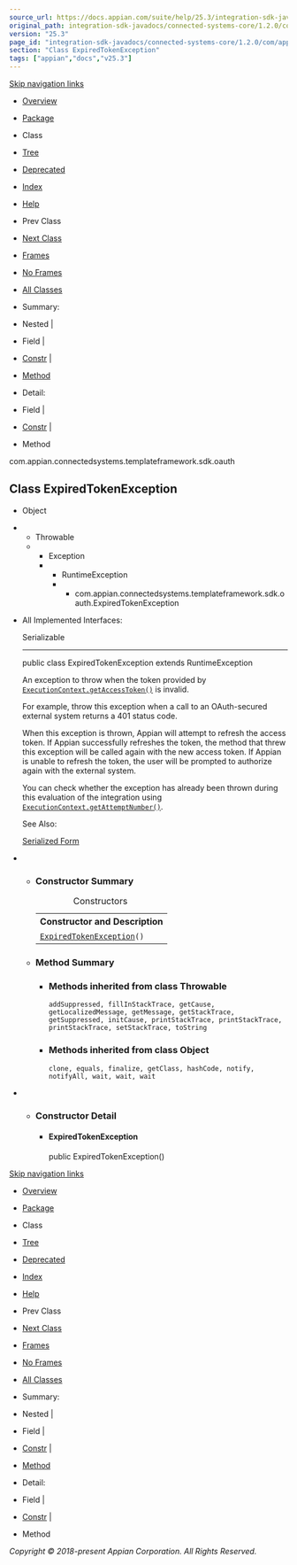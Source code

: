 ```yaml
---
source_url: https://docs.appian.com/suite/help/25.3/integration-sdk-javadocs/connected-systems-core/1.2.0/com/appian/connectedsystems/templateframework/sdk/oauth/ExpiredTokenException.html
original_path: integration-sdk-javadocs/connected-systems-core/1.2.0/com/appian/connectedsystems/templateframework/sdk/oauth/ExpiredTokenException.html
version: "25.3"
page_id: "integration-sdk-javadocs/connected-systems-core/1.2.0/com/appian/connectedsystems/templateframework/sdk/oauth/ExpiredTokenException"
section: "Class ExpiredTokenException"
tags: ["appian","docs","v25.3"]
---
```



[Skip navigation links](#skip.navbar.top "Skip navigation links")

-   [Overview](../../../../../../overview-summary.html)
-   [Package](package-summary.html)
-   Class
-   [Tree](package-tree.html)
-   [Deprecated](../../../../../../deprecated-list.html)
-   [Index](../../../../../../index-all.html)
-   [Help](../../../../../../help-doc.html)

-   Prev Class
-   [Next Class](../../../../../../com/appian/connectedsystems/templateframework/sdk/oauth/OAuthConfigurationData.html "class in com.appian.connectedsystems.templateframework.sdk.oauth")

-   [Frames](../../../../../../index.html?com/appian/connectedsystems/templateframework/sdk/oauth/ExpiredTokenException.html)
-   [No Frames](ExpiredTokenException.html)

-   [All Classes](../../../../../../allclasses-noframe.html)

-   Summary: 
-   Nested | 
-   Field | 
-   [Constr](#constructor.summary) | 
-   [Method](#methods.inherited.from.class.Throwable)

-   Detail: 
-   Field | 
-   [Constr](#constructor.detail) | 
-   Method

com.appian.connectedsystems.templateframework.sdk.oauth

## Class ExpiredTokenException

-   Object
-   -   Throwable
    -   -   Exception
        -   -   RuntimeException
            -   -   com.appian.connectedsystems.templateframework.sdk.oauth.ExpiredTokenException

-   All Implemented Interfaces:

    Serializable

    * * *

    public class ExpiredTokenException
    extends RuntimeException

    An exception to throw when the token provided by [`ExecutionContext.getAccessToken()`](../../../../../../com/appian/connectedsystems/templateframework/sdk/ExecutionContext.html#getAccessToken--) is invalid.

    For example, throw this exception when a call to an OAuth-secured external system returns a 401 status code.

    When this exception is thrown, Appian will attempt to refresh the access token. If Appian successfully refreshes the token, the method that threw this exception will be called again with the new access token. If Appian is unable to refresh the token, the user will be prompted to authorize again with the external system.

    You can check whether the exception has already been thrown during this evaluation of the integration using [`ExecutionContext.getAttemptNumber()`](../../../../../../com/appian/connectedsystems/templateframework/sdk/ExecutionContext.html#getAttemptNumber--).

    See Also:

    [Serialized Form](../../../../../../serialized-form.html#com.appian.connectedsystems.templateframework.sdk.oauth.ExpiredTokenException)

-   -   ### Constructor Summary

        <table class="memberSummary" border="0" cellpadding="3" cellspacing="0" summary="Constructor Summary table, listing constructors, and an explanation"><caption><span>Constructors</span><span class="tabEnd">&nbsp;</span></caption><tbody><tr><th class="colOne" scope="col">Constructor and Description</th></tr><tr class="altColor"><td class="colOne"><code><span class="memberNameLink"><a href="../../../../../../com/appian/connectedsystems/templateframework/sdk/oauth/ExpiredTokenException.html#ExpiredTokenException--">ExpiredTokenException</a></span>()</code>&nbsp;</td></tr></tbody></table>

    -   ### Method Summary

        -   ### Methods inherited from class Throwable

            `addSuppressed, fillInStackTrace, getCause, getLocalizedMessage, getMessage, getStackTrace, getSuppressed, initCause, printStackTrace, printStackTrace, printStackTrace, setStackTrace, toString`

        -   ### Methods inherited from class Object

            `clone, equals, finalize, getClass, hashCode, notify, notifyAll, wait, wait, wait`

-   -   ### Constructor Detail

        -   #### ExpiredTokenException

            public ExpiredTokenException()

[Skip navigation links](#skip.navbar.bottom "Skip navigation links")

-   [Overview](../../../../../../overview-summary.html)
-   [Package](package-summary.html)
-   Class
-   [Tree](package-tree.html)
-   [Deprecated](../../../../../../deprecated-list.html)
-   [Index](../../../../../../index-all.html)
-   [Help](../../../../../../help-doc.html)

-   Prev Class
-   [Next Class](../../../../../../com/appian/connectedsystems/templateframework/sdk/oauth/OAuthConfigurationData.html "class in com.appian.connectedsystems.templateframework.sdk.oauth")

-   [Frames](../../../../../../index.html?com/appian/connectedsystems/templateframework/sdk/oauth/ExpiredTokenException.html)
-   [No Frames](ExpiredTokenException.html)

-   [All Classes](../../../../../../allclasses-noframe.html)

-   Summary: 
-   Nested | 
-   Field | 
-   [Constr](#constructor.summary) | 
-   [Method](#methods.inherited.from.class.Throwable)

-   Detail: 
-   Field | 
-   [Constr](#constructor.detail) | 
-   Method

_Copyright © 2018-present Appian Corporation. All Rights Reserved._